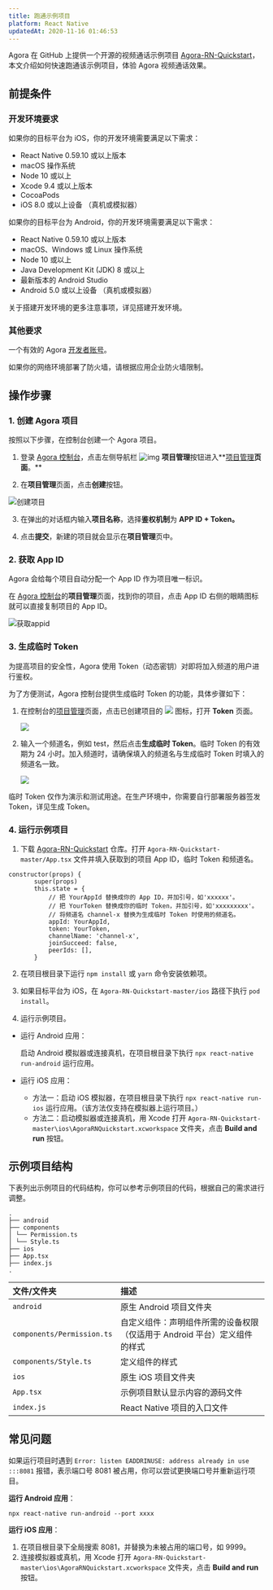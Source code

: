 ```yaml
---
title: 跑通示例项目
platform: React Native
updatedAt: 2020-11-16 01:46:53
---
```


Agora 在 GitHub 上提供一个开源的视频通话示例项目 [Agora-RN-Quickstart](https://github.com/AgoraIO-Community/Agora-RN-Quickstart)，本文介绍如何快速跑通该示例项目，体验 Agora 视频通话效果。

## 前提条件

### 开发环境要求

如果你的目标平台为 iOS，你的开发环境需要满足以下需求：

- React Native 0.59.10 或以上版本
- macOS 操作系统
- Node 10 或以上
- Xcode 9.4 或以上版本
- CocoaPods
- iOS 8.0 或以上设备 （真机或模拟器）

如果你的目标平台为 Android，你的开发环境需要满足以下需求：

- React Native 0.59.10 或以上版本
- macOS、Windows 或 Linux 操作系统
- Node 10 或以上
- Java Development Kit (JDK) 8 或以上
- 最新版本的 Android Studio
- Android 5.0 或以上设备 （真机或模拟器）

<div class="alert info">关于搭建开发环境的更多注意事项，详见<a href="https://reactnative.dev/docs/environment-setup">搭建开发环境</a >。</div>

### 其他要求

一个有效的 Agora [开发者账号](/cn/Agora%20Platform/sign_in_and_sign_up?platform=All%20Platforms)。

<div class="alert note">如果你的网络环境部署了防火墙，请根据<a href="/cn/Agora%20Platform/firewall?platform=All%20Platforms">应用企业防火墙限制</a >。</div>

## 操作步骤

### 1. 创建 Agora 项目

按照以下步骤，在控制台创建一个 Agora 项目。

1. 登录 [Agora 控制台](https://console.agora.io/)，点击左侧导航栏 ![img](https://web-cdn.agora.io/docs-files/1594283671161) **项目管理**按钮进入**[项目管理](https://console.agora.io/projects)**页面**。**

2. 在**项目管理**页面，点击**创建**按钮。

![创建项目](https://web-cdn.agora.io/docs-files/1594287028966)

3. 在弹出的对话框内输入**项目名称**，选择**鉴权机制**为 **APP ID + Token。**

4. 点击**提交**，新建的项目就会显示在**项目管理**页中。

### 2. 获取 App ID

Agora 会给每个项目自动分配一个 App ID 作为项目唯一标识。

在 [Agora 控制台](https://console.agora.io/)的**项目管理**页面，找到你的项目，点击 App ID 右侧的眼睛图标就可以直接复制项目的 App ID。

![获取appid](https://web-cdn.agora.io/docs-files/1603974707121)

### 3. 生成临时 Token

为提高项目的安全性，Agora 使用 Token（动态密钥）对即将加入频道的用户进行鉴权。

为了方便测试，Agora 控制台提供生成临时 Token 的功能，具体步骤如下：

1. 在控制台的[项目管理](https://console.agora.io/projects)页面，点击已创建项目的 ![](https://web-cdn.agora.io/docs-files/1574923151660) 图标，打开 **Token** 页面。

   ![](https://web-cdn.agora.io/docs-files/1574922827899)

2. 输入一个频道名，例如 test，然后点击**生成临时 Token**。临时 Token 的有效期为 24 小时。加入频道时，请确保填入的频道名与生成临时 Token 时填入的频道名一致。

   ![](https://web-cdn.agora.io/docs-files/1574928082984)

<div class="alert note">临时 Token 仅作为演示和测试用途。在生产环境中，你需要自行部署服务器签发 Token，详见<a href="token_server">生成 Token</a >。</div>

### 4. 运行示例项目

1. 下载 [Agora-RN-Quickstart](https://github.com/AgoraIO-Community/Agora-RN-Quickstart) 仓库。打开 `Agora-RN-Quickstart-master/App.tsx` 文件并填入获取到的项目 App ID，临时 Token 和频道名。

```
constructor(props) {
       super(props)
       this.state = {
           // 把 YourAppId 替换成你的 App ID，并加引号，如'xxxxxx'。
           // 把 YourToken 替换成你的临时 Token，并加引号，如'xxxxxxxxx'。
           // 将频道名 channel-x 替换为生成临时 Token 时使用的频道名。
           appId: YourAppId,
           token: YourToken,
           channelName: 'channel-x',
           joinSucceed: false,
           peerIds: [],
       }
```

2. 在项目根目录下运行 `npm install` 或 `yarn` 命令安装依赖项。

3. 如果目标平台为 iOS，在 `Agora-RN-Quickstart-master/ios` 路径下执行 `pod install`。

4. 运行示例项目。

- 运行 Android 应用：

  启动 Android 模拟器或连接真机，在项目根目录下执行 `npx react-native run-android` 运行应用。

- 运行 iOS 应用：
  - 方法一：启动 iOS 模拟器，在项目根目录下执行 `npx react-native run-ios` 运行应用。（该方法仅支持在模拟器上运行项目。）
  - 方法二：启动模拟器或连接真机，用 Xcode 打开 `Agora-RN-Quickstart-master\ios\AgoraRNQuickstart.xcworkspace` 文件夹，点击 **Build and run** 按钮。

## 示例项目结构

下表列出示例项目的代码结构，你可以参考示例项目的代码，根据自己的需求进行调整。

```
.
├── android
├── components
│ └── Permission.ts
│ └── Style.ts
├── ios
├── App.tsx
├── index.js
.
```

| 文件/文件夹                | 描述                                                                       |
| :------------------------- | :------------------------------------------------------------------------- |
| `android`                  | 原生 Android 项目文件夹                                                    |
| `components/Permission.ts` | 自定义组件：声明组件所需的设备权限 （仅适用于 Android 平台）定义组件的样式 |
| `components/Style.ts`      | 定义组件的样式                                                             |
| `ios`                      | 原生 iOS 项目文件夹                                                        |
| `App.tsx`                  | 示例项目默认显示内容的源码文件                                             |
| `index.js`                 | React Native 项目的入口文件                                                |

## 常见问题

如果运行项目时遇到 `Error: listen EADDRINUSE: address already in use :::8081` 报错，表示端口号 8081 被占用，你可以尝试更换端口号并重新运行项目。

**运行 Android 应用**：

```
npx react-native run-android --port xxxx
```

**运行 iOS 应用**：

1. 在项目根目录下全局搜索 8081，并替换为未被占用的端口号，如 9999。
2. 连接模拟器或真机，用 Xcode 打开 `Agora-RN-Quickstart-master\ios\AgoraRNQuickstart.xcworkspace` 文件夹，点击 **Build and run** 按钮。
